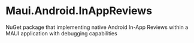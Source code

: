 # Maui.Android.InAppReviews
NuGet package that implementing native Android In-App Reviews within a MAUI application with debugging capabilities
